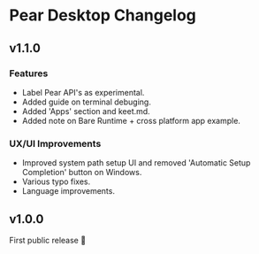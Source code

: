 # Pear Desktop Changelog

## v1.1.0

### Features
- Label Pear API's as experimental.
- Added guide on terminal debuging.
- Added 'Apps' section and keet.md.
- Added note on Bare Runtime + cross platform app example.

### UX/UI Improvements
- Improved system path setup UI and removed 'Automatic Setup Completion' button on Windows.
- Various typo fixes.
- Language improvements.

## v1.0.0

First public release 🍐
